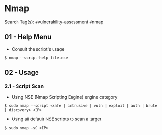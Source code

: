 # Nmap

Search Tag(s): #vulnerability-assessment #nmap

## 01 - Help Menu

- Consult the script's usage

`$ nmap --script-help file.nse`

## 02 - Usage

### 2.1 - Script Scan

- Using NSE (Nmap Scripting Engine) engine category

`$ sudo nmap --script <safe | intrusive | vuln | exploit | auth | brute | discovery> <IP>`

- Using all default NSE scripts to scan a target

`$ sudo nmap -sC <IP>`